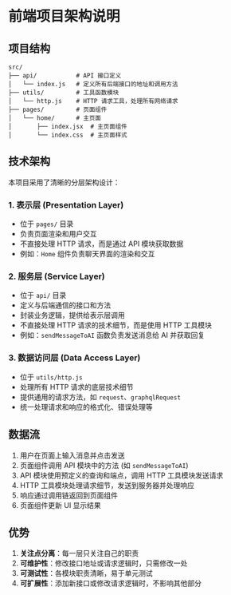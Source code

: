 # 前端项目架构说明

## 项目结构

```
src/
├── api/           # API 接口定义
│   └── index.js   # 定义所有后端接口的地址和调用方法
├── utils/         # 工具函数模块
│   └── http.js    # HTTP 请求工具，处理所有网络请求
├── pages/         # 页面组件
│   └── home/      # 主页面
│       ├── index.jsx  # 主页面组件
│       └── index.css  # 主页面样式
```

## 技术架构

本项目采用了清晰的分层架构设计：

### 1. 表示层 (Presentation Layer)
- 位于 `pages/` 目录
- 负责页面渲染和用户交互
- 不直接处理 HTTP 请求，而是通过 API 模块获取数据
- 例如：`Home` 组件负责聊天界面的渲染和交互

### 2. 服务层 (Service Layer)
- 位于 `api/` 目录
- 定义与后端通信的接口和方法
- 封装业务逻辑，提供给表示层调用
- 不直接处理 HTTP 请求的技术细节，而是使用 HTTP 工具模块
- 例如：`sendMessageToAI` 函数负责发送消息给 AI 并获取回复

### 3. 数据访问层 (Data Access Layer)
- 位于 `utils/http.js`
- 处理所有 HTTP 请求的底层技术细节
- 提供通用的请求方法，如 `request`、`graphqlRequest`
- 统一处理请求和响应的格式化、错误处理等

## 数据流

1. 用户在页面上输入消息并点击发送
2. 页面组件调用 API 模块中的方法 (如 `sendMessageToAI`)
3. API 模块使用预定义的查询和端点，调用 HTTP 工具模块发送请求
4. HTTP 工具模块处理请求细节，发送到服务器并处理响应
5. 响应通过调用链返回到页面组件
6. 页面组件更新 UI 显示结果

## 优势

1. **关注点分离**：每一层只关注自己的职责
2. **可维护性**：修改接口地址或请求逻辑时，只需修改一处
3. **可测试性**：各模块职责清晰，易于单元测试
4. **可扩展性**：添加新接口或修改请求逻辑时，不影响其他部分 